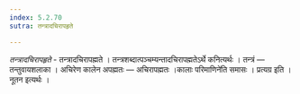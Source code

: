 ```yaml
---
index: 5.2.70
sutra: तन्त्रादचिरापहृते

---
```

_तन्त्रादचिरापहृते_ - तन्त्रादचिरापह्मते । तन्त्रशब्दात्पञ्चम्यन्तादचिरापह्मतेऽर्थे कनित्यर्थः । तन्त्रं — तन्तुवायशलाका । अचिरेण कालेन अपह्मतः — अचिरापह्मतः ।कालाः परिमाणिने॑ति समासः । प्रत्यग्र इति । नूतन इत्यर्थः ।